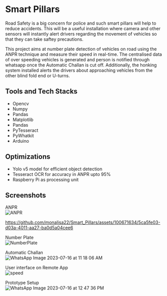 
# Smart Pillars

Road Safety is a big concern for police and such smart pillars will help to reduce accidents. This will be a useful installation where camera and other sensors will instantly alert drivers regarding the movement of vehicles so that they can take saftey precautions.

This project aims at number plate detection of vehicles on road using the ANPR technique and measure their speed in real-time.
The centralised data of over speeding vehicles is generated and  person is notified through whatsapp once the Automatic Challan is cut off. Additionally, the honking system installed alerts the drivers about approaching vehicles from the other blind fold end or U-turns.




## Tools and Tech Stacks
- Opencv
- Numpy
- Pandas
- Matplotlib
- Pandas
- PyTesseract
- PyWhatkit
- Arduino
  






## Optimizations
- Yolo v5 model for efficient object detection
- Tesseract OCR for accuracy in ANPR upto 95%
- Raspberry Pi as processing unit


## Screenshots




ANPR<br />
![ANPR](https://github.com/monalisa22/Smart_Pillars/assets/100671634/570b1dec-89a2-4edb-82e9-0e9899214b07)


https://github.com/monalisa22/Smart_Pillars/assets/100671634/5ca5fe03-d03a-4011-aa27-ba0d5a04cee6


Number Plate <br />
![NumberPlate](https://github.com/monalisa22/Smart_Pillars/assets/100671634/90241323-8746-487c-848c-0a80b1a86512)

Automatic Challan<br />
![WhatsApp Image 2023-07-16 at 11 18 06 AM](https://github.com/monalisa22/Smart_Pillars/assets/100671634/19cf7010-fbaa-432c-bbe8-90fc7c86afb9)

User interface on Remote App<br />
![speed](https://github.com/monalisa22/Smart_Pillars/assets/100671634/e5974851-6178-4548-bea0-a2cafbdf7cbc)

Prototype Setup<br />
![WhatsApp Image 2023-07-16 at 12 47 36 PM](https://github.com/monalisa22/Smart_Pillars/assets/100671634/128a268b-050e-4d82-ad3d-64176a142963)

